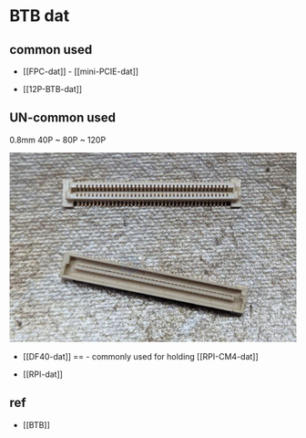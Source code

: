 
# BTB dat 


## common used 

- [[FPC-dat]] - [[mini-PCIE-dat]]

- [[12P-BTB-dat]]


## UN-common used 

0.8mm 40P ~ 80P ~ 120P 

![](2025-08-09-15-55-13.png)

- [[DF40-dat]] == - commonly used for holding [[RPI-CM4-dat]]

- [[RPI-dat]]




## ref 

- [[BTB]]